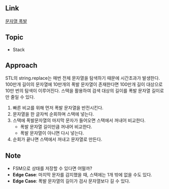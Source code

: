## Link
[문자열 폭발](https://www.acmicpc.net/problem/9935)

## Topic
- Stack

## Approach
 STL의 string.replace는 매번 전체 문자열을 탐색하기 때문에 시간초과가 발생한다. 100만개 길이의 문자열에 10만개의 폭발 문자열이 존재한다면 100만개 길이 대상으로 10만 번의 탐색이 이루어진다. 스택을 활용하여 검색 대상의 길이를 폭발 문자열 길이로만 줄일 수 있다.

1. 빠른 비교를 위해 먼저 폭발 문자열을 반전시킨다.
2. 문자열을 한 글자씩 순회하며 스택에 넣는다.
3. 스택에 폭발문자열의 마지막 문자가 들어오면 스택에서 꺼내어 비교한다.
    - 폭발 문자열 길이만큼 꺼내어 비교한다.
    - 폭발 문자열이 아니면 다시 넣는다.
4. 순회가 끝나면 스택에서 꺼내고 문자열로 만든다.

## Note
- FSM으로 상태를 저장할 수 있다면 어떨까?
- **Edge Case**: 마지막 문자를 감지했을 때, 스택에는 1개 밖에 없을 수도 있다.
- **Edge Case**: 폭발 문자열의 길이가 검사 문자열보다 길 수 있다. 


